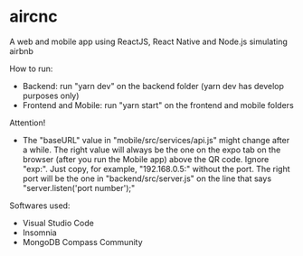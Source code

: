 # aircnc
A web and mobile app using ReactJS, React Native and Node.js simulating airbnb

How to run:
 - Backend: run "yarn dev" on the backend folder (yarn dev has develop purposes only)
 - Frontend and Mobile: run "yarn start" on the frontend and mobile folders

Attention!
 - The "baseURL" value in "mobile/src/services/api.js" might change after a while. The right value will always be the one on the expo tab
 on the browser (after you run the Mobile app) above the QR code. Ignore "exp:". Just copy, for example, "192.168.0.5:" without the port.
 The right port will be the one in "backend/src/server.js" on the line that says "server.listen('port number');"
 
 Softwares used:
 - Visual Studio Code
 - Insomnia
 - MongoDB Compass Community

